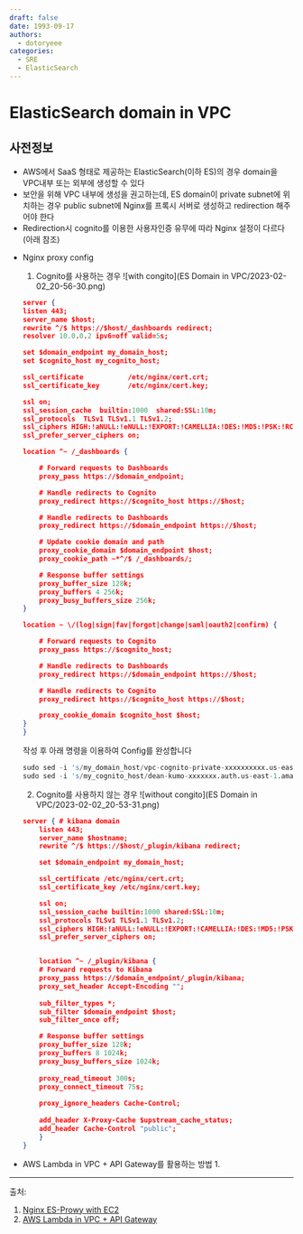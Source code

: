 ```yaml
---
draft: false
date: 1993-09-17
authors:
  - dotoryeee
categories:
  - SRE
  - ElasticSearch
---
```

# ElasticSearch domain in VPC

## 사전정보
- AWS에서 SaaS 형태로 제공하는 ElasticSearch(이하 ES)의 경우 domain을 VPC내부 또는 외부에 생성할 수 있다
- 보안을 위해 VPC 내부에 생성을 권고하는데, ES domain이 private subnet에 위치하는 경우 public subnet에 Nginx를 프록시 서버로 생성하고 redirection 해주어야 한다
- Redirection시 cognito를 이용한 사용자인증 유무에 따라 Nginx 설정이 다르다(아래 참조)
<!-- more -->
- Nginx proxy config
    1. Cognito를 사용하는 경우
    ![with congito](ES Domain in VPC/2023-02-02_20-56-30.png)
    ```json title="/etc/nginx/conf.d/default.conf" linenums="1"
    server {
    listen 443;
    server_name $host;
    rewrite ^/$ https://$host/_dashboards redirect;
    resolver 10.0.0.2 ipv6=off valid=5s;

    set $domain_endpoint my_domain_host;
    set $cognito_host my_cognito_host;

    ssl_certificate           /etc/nginx/cert.crt;
    ssl_certificate_key       /etc/nginx/cert.key;

    ssl on;
    ssl_session_cache  builtin:1000  shared:SSL:10m;
    ssl_protocols  TLSv1 TLSv1.1 TLSv1.2;
    ssl_ciphers HIGH:!aNULL:!eNULL:!EXPORT:!CAMELLIA:!DES:!MD5:!PSK:!RC4;
    ssl_prefer_server_ciphers on;

    location ^~ /_dashboards {

        # Forward requests to Dashboards
        proxy_pass https://$domain_endpoint;

        # Handle redirects to Cognito
        proxy_redirect https://$cognito_host https://$host;

        # Handle redirects to Dashboards
        proxy_redirect https://$domain_endpoint https://$host;

        # Update cookie domain and path
        proxy_cookie_domain $domain_endpoint $host;
        proxy_cookie_path ~*^/$ /_dashboards/;

        # Response buffer settings
        proxy_buffer_size 128k;
        proxy_buffers 4 256k;
        proxy_busy_buffers_size 256k;
    } 

    location ~ \/(log|sign|fav|forgot|change|saml|oauth2|confirm) {

        # Forward requests to Cognito
        proxy_pass https://$cognito_host;

        # Handle redirects to Dashboards
        proxy_redirect https://$domain_endpoint https://$host;

        # Handle redirects to Cognito
        proxy_redirect https://$cognito_host https://$host;

        proxy_cookie_domain $cognito_host $host;
    }
    }
    ```
    작성 후 아래 명령을 이용하여 Config를 완성합니다
    ```s
    sudo sed -i 's/my_domain_host/vpc-cognito-private-xxxxxxxxxx.us-east-1.es.amazonaws.com/' /etc/nginx/conf.d/default.conf
    sudo sed -i 's/my_cognito_host/dean-kumo-xxxxxxx.auth.us-east-1.amazoncognito.com/' /etc/nginx/conf.d/default.conf
    ```
    2. Cognito를 사용하지 않는 경우
    ![without congito](ES Domain in VPC/2023-02-02_20-53-31.png)
    ```json title="/etc/nginx/conf.d/default.conf" linenums="1"
    server { # kibana domain
        listen 443;
        server_name $hostname;
        rewrite ^/$ https://$host/_plugin/kibana redirect;

        set $domain_endpoint my_domain_host;

        ssl_certificate /etc/nginx/cert.crt;
        ssl_certificate_key /etc/nginx/cert.key;

        ssl on;
        ssl_session_cache builtin:1000 shared:SSL:10m;
        ssl_protocols TLSv1 TLSv1.1 TLSv1.2;
        ssl_ciphers HIGH:!aNULL:!eNULL:!EXPORT:!CAMELLIA:!DES:!MD5:!PSK:!RC4;
        ssl_prefer_server_ciphers on;


        location ^~ /_plugin/kibana {
        # Forward requests to Kibana
        proxy_pass https://$domain_endpoint/_plugin/kibana;
        proxy_set_header Accept-Encoding "";
            
        sub_filter_types *;
        sub_filter $domain_endpoint $host;
        sub_filter_once off;

        # Response buffer settings
        proxy_buffer_size 128k;
        proxy_buffers 8 1024k;
        proxy_busy_buffers_size 1024k;
            
        proxy_read_timeout 300s;
        proxy_connect_timeout 75s;
            
        proxy_ignore_headers Cache-Control;
            
        add_header X-Proxy-Cache $upstream_cache_status;
        add_header Cache-Control "public";
        }
    }
    ```

- AWS Lambda in VPC + API Gateway를 활용하는 방법
    1. 

---
출처: <br>
1. [Nginx ES-Prowy with EC2](https://aws.amazon.com/premiumsupport/knowledge-center/opensearch-outside-vpc-nginx/?nc1=h_ls)<br>
2. [AWS Lambda in VPC + API Gateway](https://github.com/listentolearn/aws-opensearch-proxy)